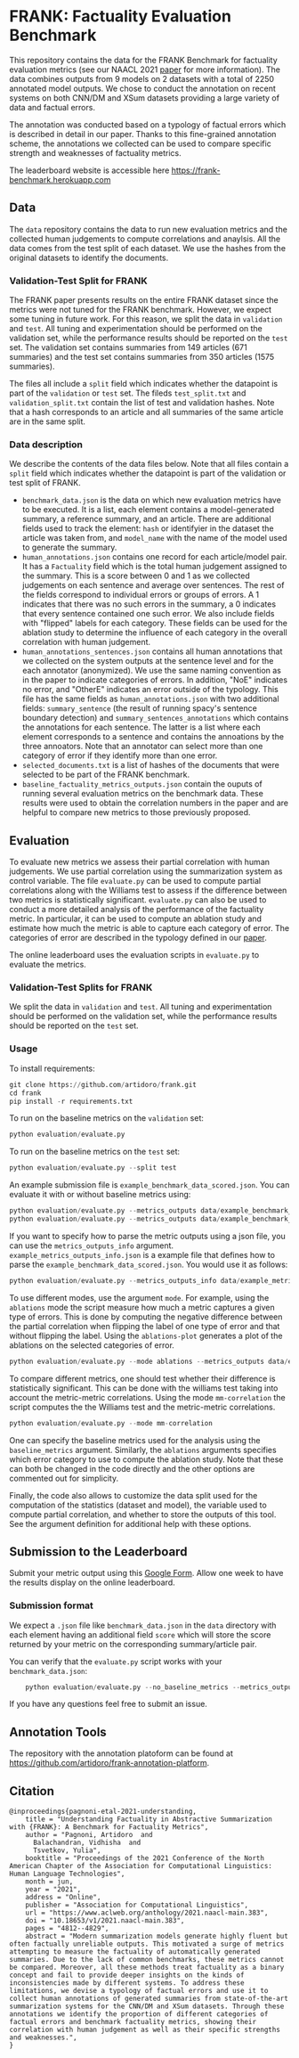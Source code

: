 # FRANK: Factuality Evaluation Benchmark

This repository contains the data for the FRANK Benchmark for factuality evaluation metrics (see our NAACL 2021 [paper](https://arxiv.org/abs/2104.13346) for more information). The data combines outputs from 9 models on 2 datasets with a total of 2250 annotated model outputs. We chose to conduct the annotation on recent systems on both CNN/DM and XSum datasets providing a large variety of data and factual errors.

The annotation was conducted based on a typology of factual errors which is described in detail in our paper. Thanks to this fine-grained annotation scheme, the annotations we collected can be used to compare specific strength and weaknesses of factuality metrics.

The leaderboard website is accessible here https://frank-benchmark.herokuapp.com

## Data
The `data` repository contains the data to run new evaluation metrics and the collected human judgements to compute correlations and anaylsis. All the data comes from the test split of each dataset. We use the hashes from the original datasets to identify the documents.

### Validation-Test Split for FRANK
The FRANK paper presents results on the entire FRANK dataset since the metrics were not tuned for the FRANK benchmark. However, we expect some tuning in future work. For this reason, we split the data in `validation` and `test`. All tuning and experimentation should be performed on the validation set, while the performance results should be reported on the `test` set. The validation set contains summaries from 149 articles (671 summaries) and the test set contains summaries from 350 articles (1575 summaries).

The files all include a `split` field which indicates whether the datapoint is part of the `validation` or `test` set. The fileds `test_split.txt` and `validation_split.txt` contain the list of test and validation hashes. Note that a hash corresponds to an article and all summaries of the same article are in the same split.


### Data description
We describe the contents of the data files below. Note that all files contain a `split` field which indicates whether the datapoint is part of the validation or test split of FRANK.
- `benchmark_data.json` is the data on which new evaluation metrics have to be executed. It is a list, each element contains a model-generated summary, a reference summary, and an article. There are additional fields used to track the element: `hash` or identifyier in the dataset the article was taken from, and `model_name` with the name of the model used to generate the summary. 
- `human_annotations.json` contains one record for each article/model pair. It has a `Factuality` field which is the total human judgement assigned to the summary. This is a score between 0 and 1 as we collected judgements on each sentence and average over sentences. The rest of the fields correspond to individual errors or groups of errors. A 1 indicates that there was no such errors in the summary, a 0 indicates that every sentence contained one such error. We also include fields with "flipped" labels for each category. These fields can be used for the ablation study to determine the influence of each category in the overall correlation with human judgement.
- `human_annotations_sentences.json` contains all human annotations that we collected on the system outputs at the sentence level and for the each annotator (anonymized). We use the same naming convention as in the paper to indicate categories of errors. In addition, "NoE" indicates no error, and "OtherE" indicates an error outside of the typology. This file has the same fields as `human_annotations.json` with two additional fields: `summary_sentence` (the result of running spacy's sentence boundary detection) and `summary_sentences_annotations` which contains the annotations for each sentence. The latter is a list where each element corresponds to a sentence and contains the annoations by the three annoators. Note that an annotator can select more than one category of error if they identify more than one error.
- `selected_documents.txt` is a list of hashes of the documents that were selected to be part of the FRANK benchmark.
- `baseline_factuality_metrics_outputs.json` contain the ouputs of running several evaluation metrics on the benchmark data. These results were used to obtain the correlation numbers in the paper and are helpful to compare new metrics to those previously proposed.


## Evaluation
To evaluate new metrics we assess their partial correlation with human judgements. We use partial correlation using the summarization system as control variable. 
The file `evaluate.py` can be used to compute partial correlations along with the Williams test to assess if the difference between two metrics is statistically significant. `evaluate.py` can also be used to conduct a more detailed analysis of the performance of the factuality metric. In particular, it can be used to compute an ablation study and estimate how much the metric is able to capture each category of error. The categories of error are described in the typology defined in our [paper](https://arxiv.org/abs/2104.13346).

The online leaderboard uses the evaluation scripts in `evaluate.py` to evaluate the metrics.

### Validation-Test Splits for FRANK
We split the data in `validation` and `test`. All tuning and experimentation should be performed on the validation set, while the performance results should be reported on the `test` set. 

### Usage
To install requirements:
```python
git clone https://github.com/artidoro/frank.git
cd frank
pip install -r requirements.txt
```

To run on the baseline metrics on the `validation` set:
```python
python evaluation/evaluate.py
```

To run on the baseline metrics on the `test` set:
```python
python evaluation/evaluate.py --split test
```

An example submission file is `example_benchmark_data_scored.json`. You can evaluate it with or without baseline metrics using:
```python
python evaluation/evaluate.py --metrics_outputs data/example_benchmark_data_scored.json
python evaluation/evaluate.py --metrics_outputs data/example_benchmark_data_scored.json --no_baseline_metrics
```

If you want to specify how to parse the metric outputs using a json file, you can use the `metrics_outputs_info` argument. `example_metrics_outputs_info.json` is a example file that defines how to parse the `example_benchmark_data_scored.json`. You would use it as follows:
```python
python evaluation/evaluate.py --metrics_outputs_info data/example_metrics_outputs_info.json
```

To use different modes, use the argument `mode`. For example, using the `ablations` mode the script measure how much a metric captures a given type of errors. This is done by computing the negative difference between the partial correlation when flipping the label of one type of error and that without flipping the label. Using the `ablations-plot` generates a plot of the ablations on the selected categories of error.
```python
python evaluation/evaluate.py --mode ablations --metrics_outputs data/example_benchmark_data_scored.json 
```

To compare different metrics, one should test whether their difference is statistically significant. This can be done with the williams test taking into account the metric-metric correlations. Using the mode `mm-correlation` the script computes the the Williams test and the metric-metric correlations.

```python
python evaluation/evaluate.py --mode mm-correlation 
```

One can specify the baseline metrics used for the analysis using the `baseline_metrics` argument. Similarly, the `ablations` arguments specifies which error category to use to compute the ablation study. Note that these can both be changed in the code directly and the other options are commented out for simplicity.


Finally, the code also allows to customize the data split used for the computation of the statistics (dataset and model), the variable used to compute partial correlation, and whether to store the outputs of this tool. See the argument definition for additional help with these options.


## Submission to the Leaderboard
Submit your metric output using this [Google Form](https://forms.gle/UBC5VCx4t79yjnQ8A). Allow one week to have the results display on the online leaderboard.

### Submission format
We expect a `.json` file like `benchmark_data.json` in the `data` directory with each element having an additional field `score` which will store the score returned by your metric on the corresponding summary/article pair. 

You can verify that the `evaluate.py` script works with your `benchmark_data.json`:
```python
    python evaluation/evaluate.py --no_baseline_metrics --metrics_outputs data/example_benchmark_data_scored.json
```

If you have any questions feel free to submit an issue.

## Annotation Tools
The repository with the annotation platoform can be found at https://github.com/artidoro/frank-annotation-platform.

## Citation
```
@inproceedings{pagnoni-etal-2021-understanding,
    title = "Understanding Factuality in Abstractive Summarization with {FRANK}: A Benchmark for Factuality Metrics",
    author = "Pagnoni, Artidoro  and
      Balachandran, Vidhisha  and
      Tsvetkov, Yulia",
    booktitle = "Proceedings of the 2021 Conference of the North American Chapter of the Association for Computational Linguistics: Human Language Technologies",
    month = jun,
    year = "2021",
    address = "Online",
    publisher = "Association for Computational Linguistics",
    url = "https://www.aclweb.org/anthology/2021.naacl-main.383",
    doi = "10.18653/v1/2021.naacl-main.383",
    pages = "4812--4829",
    abstract = "Modern summarization models generate highly fluent but often factually unreliable outputs. This motivated a surge of metrics attempting to measure the factuality of automatically generated summaries. Due to the lack of common benchmarks, these metrics cannot be compared. Moreover, all these methods treat factuality as a binary concept and fail to provide deeper insights on the kinds of inconsistencies made by different systems. To address these limitations, we devise a typology of factual errors and use it to collect human annotations of generated summaries from state-of-the-art summarization systems for the CNN/DM and XSum datasets. Through these annotations we identify the proportion of different categories of factual errors and benchmark factuality metrics, showing their correlation with human judgement as well as their specific strengths and weaknesses.",
}
```
